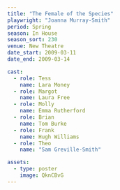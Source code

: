 ```yaml
---
title: "The Female of the Species"
playwright: "Joanna Murray-Smith"
period: Spring
season: In House
season_sort: 230
venue: New Theatre
date_start: 2009-03-11
date_end: 2009-03-14

cast:
  - role: Tess
    name: Lara Money
  - role: Margot
    name: Laura Free
  - role: Molly
    name: Emma Rutherford
  - role: Brian
    name: Tom Burke
  - role: Frank
    name: Hugh Williams
  - role: Theo
    name: "Sam Greville-Smith"

assets:
  - type: poster
    image: QknCBvG
---
```

